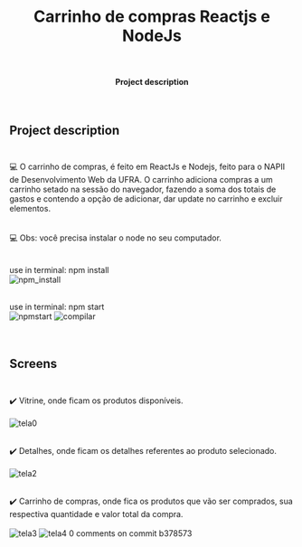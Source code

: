 <h1 align="center">Carrinho de compras Reactjs e NodeJs</h1><br>
<h4 align="center">Project description</h4><br>

## Project description<br><br>
  💻 O carrinho de compras, é feito em ReactJs e Nodejs, feito para o NAPII de Desenvolvimento Web da UFRA. O carrinho adiciona compras a um carrinho setado na sessão do navegador, fazendo a soma dos totais de gastos e contendo a opção de adicionar, dar update no carrinho e excluir elementos.
<br><br><br> 
  💻 Obs: você precisa instalar o node no seu computador. <br><br><br> 
use in terminal: npm install <br>
![npm_install](https://user-images.githubusercontent.com/50150158/177162012-33a5cd33-326c-4d62-983e-f811443d3c70.png)<br><br>

use in terminal: npm start <br>
![npmstart](https://user-images.githubusercontent.com/50150158/177162049-3a97413e-5327-49d4-9e21-ddb043201491.png)
![compilar](https://user-images.githubusercontent.com/50150158/177162140-aea229f3-4ff5-4528-810e-0af9575dfccc.png)<br><br><br>


## Screens<br><br>
:heavy_check_mark: Vitrine, onde ficam os produtos disponíveis.<br><br>
![tela0](https://user-images.githubusercontent.com/50150158/177165158-78eebe4b-3f92-4e5c-9544-676481c9dde8.png)<br><br>

:heavy_check_mark: Detalhes, onde ficam os detalhes referentes ao produto selecionado.<br><br>
![tela2](https://user-images.githubusercontent.com/50150158/177165205-e63cb96c-21fe-4017-b648-3778240f6b44.png)<br><br>

:heavy_check_mark: Carrinho de compras, onde fica os produtos que vão ser comprados, sua respectiva quantidade e valor total da compra.<br><br>
![tela3](https://user-images.githubusercontent.com/50150158/177165256-69531e83-c863-425c-9169-2c3668f82b5a.png)
![tela4](https://user-images.githubusercontent.com/50150158/177165097-1469c4ec-56bb-49a3-9326-cd7465633a01.png)
0 comments on commit b378573 
